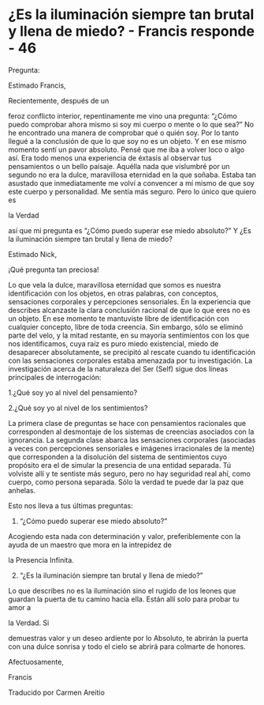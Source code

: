 # ¿Es la iluminación siempre tan brutal y llena de miedo? - Francis responde - 46

Pregunta:

Estimado Francis,

Recientemente, después de un

feroz conflicto interior, repentinamente me vino una pregunta: “¿Cómo puedo comprobar ahora mismo si soy mi cuerpo o mente o lo que sea?” No he encontrado una manera de comprobar qué o quién soy. Por lo tanto llegué a la conclusión de que lo que soy no es un objeto. Y en ese mismo momento sentí un pavor absoluto. Pensé que me iba a volver loco o algo así. Era todo menos una experiencia de éxtasis al observar tus pensamientos o un bello paisaje. Aquélla nada que vislumbré por un segundo no era la dulce, maravillosa eternidad en la que soñaba. Estaba tan asustado que inmediatamente me volví a convencer a mí mismo de que soy este cuerpo y personalidad. Me sentía más seguro. Pero lo único que quiero es

la Verdad

así que mi pregunta es “¿Cómo puedo superar ese miedo absoluto?” Y ¿Es la iluminación siempre tan brutal y llena de miedo?

Estimado Nick,

¡Qué pregunta tan preciosa!

Lo que vela la dulce, maravillosa eternidad que somos es nuestra identificación con los objetos, en otras palabras, con conceptos, sensaciones corporales y percepciones sensoriales. En la experiencia que describes alcanzaste la clara conclusión racional de que lo que eres no es un objeto. En ese momento te mantuviste libre de identificación con cualquier concepto, libre de toda creencia. Sin embargo, sólo se eliminó parte del velo, y la mitad restante, en su mayoría sentimientos con los que nos identificamos, cuya raíz es puro miedo existencial, miedo de desaparecer absolutamente, se precipitó al rescate cuando tu identificación con las sensaciones corporales estaba amenazada por tu investigación. La investigación acerca de la naturaleza del Ser (Self) sigue dos líneas principales de interrogación:

1.¿Qué soy yo al nivel del pensamiento?

2.¿Qué soy yo al nivel de los sentimientos?

La primera clase de preguntas se hace con pensamientos racionales que corresponden al desmontaje de los sistemas de creencias asociados con la ignorancia. La segunda clase abarca las sensaciones corporales (asociadas a veces con percepciones sensoriales e imágenes irracionales de la mente) que corresponden a la disolución del sistema de sentimientos cuyo propósito era el de simular la presencia de una entidad separada. Tú volviste allí y te sentiste más seguro, pero no hay seguridad real ahí, como cuerpo, como persona separada. Sólo la verdad te puede dar la paz que anhelas.

Esto nos lleva a tus últimas preguntas:

1. “¿Cómo puedo superar ese miedo absoluto?”

Acogiendo esta nada con determinación y valor, preferiblemente con la ayuda de un maestro que mora en la intrepidez de

la Presencia Infinita.

2. “¿Es la iluminación siempre tan brutal y llena de miedo?”

Lo que describes no es la iluminación sino el rugido de los leones que guardan la puerta de tu camino hacia ella. Están allí solo para probar tu amor a

la Verdad. Si

demuestras valor y un deseo ardiente por lo Absoluto, te abrirán la puerta con una dulce sonrisa y todo el cielo se abrirá para colmarte de honores.

Afectuosamente,

Francis

Traducido por Carmen Areitio

